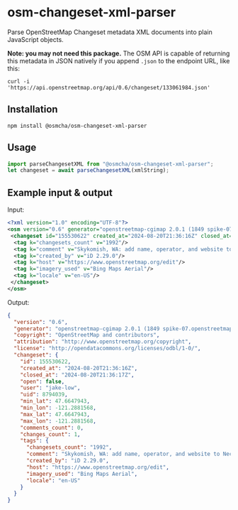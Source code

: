 # osm-changeset-xml-parser

Parse OpenStreetMap Changeset metadata XML documents into plain JavaScript objects.

**Note: you may not need this package.** The OSM API is capable of returning this metadata in JSON natively if you append `.json` to the endpoint URL, like this:

```
curl -i 'https://api.openstreetmap.org/api/0.6/changeset/133061984.json'
```

## Installation

```
npm install @osmcha/osm-changeset-xml-parser
```

## Usage

```js
import parseChangesetXML from "@osmcha/osm-changeset-xml-parser";
let changeset = await parseChangesetXML(xmlString);
```

## Example input & output

Input:

```xml
<?xml version="1.0" encoding="UTF-8"?>
<osm version="0.6" generator="openstreetmap-cgimap 2.0.1 (1849 spike-07.openstreetmap.org)" copyright="OpenStreetMap and contributors" attribution="http://www.openstreetmap.org/copyright" license="http://opendatacommons.org/licenses/odbl/1-0/">
 <changeset id="155530622" created_at="2024-08-20T21:36:16Z" closed_at="2024-08-20T21:36:17Z" open="false" user="jake-low" uid="8794039" min_lat="47.6647943" min_lon="-121.2881568" max_lat="47.6647943" max_lon="-121.2881568" comments_count="0" changes_count="1">
  <tag k="changesets_count" v="1992"/>
  <tag k="comment" v="Skykomish, WA: add name, operator, and website to Necklace Valley Trailhead"/>
  <tag k="created_by" v="iD 2.29.0"/>
  <tag k="host" v="https://www.openstreetmap.org/edit"/>
  <tag k="imagery_used" v="Bing Maps Aerial"/>
  <tag k="locale" v="en-US"/>
 </changeset>
</osm>
```

Output:

```json
{
  "version": "0.6",
  "generator": "openstreetmap-cgimap 2.0.1 (1849 spike-07.openstreetmap.org)",
  "copyright": "OpenStreetMap and contributors",
  "attribution": "http://www.openstreetmap.org/copyright",
  "license": "http://opendatacommons.org/licenses/odbl/1-0/",
  "changeset": {
    "id": 155530622,
    "created_at": "2024-08-20T21:36:16Z",
    "closed_at": "2024-08-20T21:36:17Z",
    "open": false,
    "user": "jake-low",
    "uid": 8794039,
    "min_lat": 47.6647943,
    "min_lon": -121.2881568,
    "max_lat": 47.6647943,
    "max_lon": -121.2881568,
    "comments_count": 0,
    "changes_count": 1,
    "tags": {
      "changesets_count": "1992",
      "comment": "Skykomish, WA: add name, operator, and website to Necklace Valley Trailhead",
      "created_by": "iD 2.29.0",
      "host": "https://www.openstreetmap.org/edit",
      "imagery_used": "Bing Maps Aerial",
      "locale": "en-US"
    }
  }
}
```

